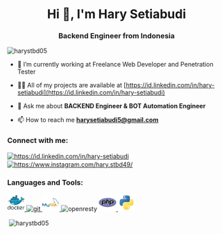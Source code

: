 <h1 align="center">Hi 👋, I'm Hary Setiabudi</h1>
<h3 align="center">Backend Engineer from Indonesia</h3>

<p align="left"> <img src="https://komarev.com/ghpvc/?username=harystbd05&label=Profile%20views&color=0e75b6&style=flat" alt="harystbd05" /> </p>

- 🔭 I’m currently working at Freelance Web Developer and Penetration Tester

- 👨‍💻 All of my projects are available at [https://id.linkedin.com/in/hary-setiabudi](https://id.linkedin.com/in/hary-setiabudi)

- 💬 Ask me about **BACKEND Engineer & BOT Automation Engineer**

- 📫 How to reach me **harysetiabudi5@gmail.com**

<h3 align="left">Connect with me:</h3>
<p align="left">
<a href="https://id.linkedin.com/in/hary-setiabudi" target="blank"><img align="center" src="https://raw.githubusercontent.com/rahuldkjain/github-profile-readme-generator/master/src/images/icons/Social/linked-in-alt.svg" alt="https://id.linkedin.com/in/hary-setiabudi" height="30" width="40" /></a>
<a href="https://www.instagram.com/hary.stbd49/" target="blank"><img align="center" src="https://raw.githubusercontent.com/rahuldkjain/github-profile-readme-generator/master/src/images/icons/Social/instagram.svg" alt="https://www.instagram.com/hary.stbd49/" height="30" width="40" /></a>
</p>

<h3 align="left">Languages and Tools:</h3>
<p align="left"> <a href="https://www.docker.com/" target="_blank" rel="noreferrer"> <img src="https://raw.githubusercontent.com/devicons/devicon/master/icons/docker/docker-original-wordmark.svg" alt="docker" width="40" height="40"/> </a> <a href="https://git-scm.com/" target="_blank" rel="noreferrer"> <img src="https://www.vectorlogo.zone/logos/git-scm/git-scm-icon.svg" alt="git" width="40" height="40"/> </a> <a href="https://golang.org" target="_blank" rel="noreferrer"><img src="https://raw.githubusercontent.com/devicons/devicon/master/icons/mysql/mysql-original-wordmark.svg" alt="mysql" width="40" height="40"/> </a> <img src="https://openresty.org/images/logo.png" alt="openresty" width="40" height="40"/> </a> <a href="https://www.php.net" target="_blank" rel="noreferrer"> <img src="https://raw.githubusercontent.com/devicons/devicon/master/icons/php/php-original.svg" alt="php" width="40" height="40"/> </a> <a href="https://www.python.org" target="_blank" rel="noreferrer"> <img src="https://raw.githubusercontent.com/devicons/devicon/master/icons/python/python-original.svg" alt="python" width="40" height="40"/> </a> 

<p>&nbsp;<img align="center" src="https://github-readme-stats.vercel.app/api?username=harystbd05&show_icons=true&locale=en" alt="harystbd05" /></p>
